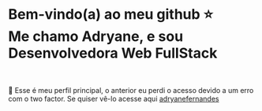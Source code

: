 <h1>
  Bem-vindo(a) ao meu github ⭐
  <br />
  Me chamo Adryane, e sou Desenvolvedora Web FullStack
</h1>

<br />

<p>🛑 Esse é meu perfil principal, o anterior eu perdi o acesso devido a um erro com o two factor. Se quiser vê-lo acesse aqui <a href="https://github.com/adryanefernandes">adryanefernandes</a></p>
